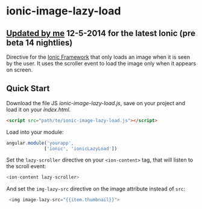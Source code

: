 ionic-image-lazy-load
=====================

## [Updated by me](https://github.com/rossmartin/) 12-5-2014 for the latest Ionic (pre beta 14 nightlies)

Directive for the [Ionic Framework](http://ionicframework.com/) that only loads an image when it is seen by the user. 
It uses the scroller event to load the image only when it appears on screen.

## Quick Start

Download the file JS *ionic-image-lazy-load.js*, save on your project and load it on your *index.html*.

``` html
<script src="path/to/ionic-image-lazy-load.js"></script>
```

Load into your module:

``` javascript
angular.module('yourapp',
              ['ionic', 'ionicLazyLoad'])
```

Set the `lazy-scroller` directive on your `<ion-content>` tag, that will listen to the scroll event:

``` javascript
<ion-content lazy-scroller>
```

And set the `img-lazy-src` directive on the image attribute instead of `src`:

``` javascript
 <img image-lazy-src="{{item.thumbnail}}">
```